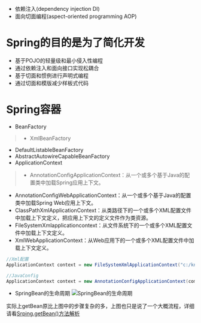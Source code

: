 
* 依赖注入(dependency injection DI)
* 面向切面编程(aspect-oriented programming AOP)

# Spring的目的是为了简化开发
* 基于POJO的轻量级和最小侵入性编程
* 通过依赖注入和面向接口实现松耦合
* 基于切面和惯例进行声明式编程
* 通过切面和模版减少样板式代码

# Spring容器
* BeanFactory
> * XmlBeanFactory
  * DefaultListableBeanFactory
  * AbstractAutowireCapableBeanFactory
* ApplicationContext
> * AnnotationConfigApplicationContext：从一个或多个基于Java的配置类中加载Spring应用上下文。
  * AnnotationConfigWebApplicationContext：从一个或多个基于Java的配置类中加载Spring Web应用上下文。
  * ClassPathXmlApplicationContext：从类路径下的一个或多个XML配置文件中加载上下文定义，把应用上下文的定义文件作为类资源。
  * FileSystemXmlapplicationcontext：从文件系统下的一个或多个XML配置文件中加载上下文定义。
  * XmlWebApplicationContext：从Web应用下的一个或多个XML配置文件中加载上下文定义。

```java
//Xml配置
ApplicationContext context = new FileSystemXmlApplicationContext("c:/knight.xml");

//JavaConfig
ApplicationContext context = new AnnotationConfigApplicationContext(com.springinaction.knights.config.KnightConfig.class)
```
* SpringBean的生命周期
![SpringBean的生命周期](https://raw.githubusercontent.com/QuinnGK/SpringNode/master/Spring%20In%20Action/image/SpringBean%E7%9A%84%E7%94%9F%E5%91%BD%E5%91%A8%E6%9C%9F.jpeg)

实际上getBean原比上图中的步骤复杂的多，上图也只是说了一个大概流程，详细请看[Srping.getBean()方法解析](https://github.com/QuinnGK/SpringNode/blob/master/%E4%B8%AA%E4%BA%BA%E7%90%86%E8%A7%A3/getBean()%E6%96%B9%E6%B3%95%E8%A7%A3%E6%9E%90.md)

